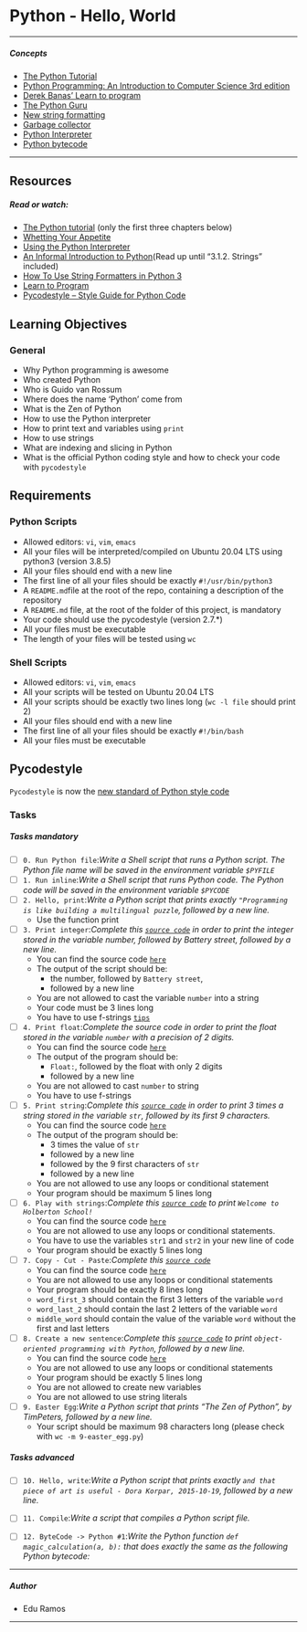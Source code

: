 # Python - Hello, World
---
##### Concepts
- [The Python Tutorial](https://docs.python.org/3.4/tutorial/index.html)
- [Python Programming: An Introduction to Computer Science 3rd edition](https://www.pdfdrive.com/python-programming-an-introduction-to-computer-science-e183602644.html)
- [Derek Banas’ Learn to program](https://www.youtube.com/playlist?list=PLGLfVvz_LVvTn3cK5e6LjhgGiSeVlIRwt)
- [The Python Guru](https://thepythonguru.com/)
- [New string formatting](https://realpython.com/python-f-strings/)
- [Garbage collector](https://thp.io/2012/python-gc/python_gc_final_2012-01-22.pdf)
- [Python Interpreter](http://www.aosabook.org/en/500L/a-python-interpreter-written-in-python.html)
- [Python bytecode](https://docs.python.org/3.4/library/dis.html)
---

## Resources
##### Read or watch:
- [The Python tutorial](https://docs.python.org/3/tutorial/index.html) (only the first three chapters below)
- [Whetting Your Appetite](https://docs.python.org/3/tutorial/appetite.html)
- [Using the Python Interpreter](https://docs.python.org/3/tutorial/interpreter.html)
- [An Informal Introduction to Python](https://docs.python.org/3/tutorial/introduction.html)(Read up until “3.1.2. Strings” included)
- [How To Use String Formatters in Python 3](https://realpython.com/python-f-strings/)
- [Learn to Program](https://www.youtube.com/playlist?list=PLGLfVvz_LVvTn3cK5e6LjhgGiSeVlIRwt)
- [Pycodestyle – Style Guide for Python Code](https://pypi.org/project/pycodestyle/)

## Learning Objectives
### General
- Why Python programming is awesome
- Who created Python
- Who is Guido van Rossum
- Where does the name ‘Python’ come from
- What is the Zen of Python
- How to use the Python interpreter
- How to print text and variables using `print`
- How to use strings
- What are indexing and slicing in Python
- What is the official Python coding style and how to check your code with `pycodestyle`

## Requirements
### Python Scripts
- Allowed editors: `vi`, `vim`, `emacs`
- All your files will be interpreted/compiled on Ubuntu 20.04 LTS using python3 (version 3.8.5)
- All your files should end with a new line
- The first line of all your files should be exactly `#!/usr/bin/python3`
- A `README.md`file at the root of the repo, containing a description of the repository
- A `README.md` file, at the root of the folder of this project, is mandatory
- Your code should use the pycodestyle (version 2.7.*)
- All your files must be executable
- The length of your files will be tested using `wc`

### Shell Scripts
- Allowed editors: `vi`, `vim`, `emacs`
- All your scripts will be tested on Ubuntu 20.04 LTS
- All your scripts should be exactly two lines long (`wc -l file` should print 2)
- All your files should end with a new line
- The first line of all your files should be exactly `#!/bin/bash`
- All your files must be executable

## Pycodestyle
`Pycodestyle` is now the [new standard of Python style code](https://github.com/PyCQA/pycodestyle/issues/466)

### Tasks
##### Tasks mandatory
- [ ] `0. Run Python file`:*Write a Shell script that runs a Python script. The Python file name will be saved in the environment variable `$PYFILE`*
- [ ] `1. Run inline`:*Write a Shell script that runs Python code. The Python code will be saved in the environment variable `$PYCODE`*
- [ ] `2. Hello, print`:*Write a Python script that prints exactly `"Programming is like building a multilingual puzzle`, followed by a new line.*
    - Use the function print
- [ ] `3. Print integer`:*Complete this [`source code`](https://github.com/holbertonschool/0x00.py/blob/master/3-print_number.py) in order to print the integer stored in the variable number, followed by Battery street, followed by a new line.*
    - You can find the source code [`here`](https://github.com/holbertonschool/0x00.py/blob/master/3-print_number.py)
    - The output of the script should be:
        -  the number, followed by `Battery street`,
        -  followed by a new line
    -  You are not allowed to cast the variable `number` into a string
    -  Your code must be 3 lines long
    -  You have to use f-strings [`tips`](https://realpython.com/python-f-strings/)
- [ ] `4. Print float`:*Complete the source code in order to print the float stored in the variable `number` with a precision of 2 digits.*
    - You can find the source code [`here`](https://github.com/holbertonschool/0x00.py/blob/master/4-print_float.py) 
    - The output of the program should be:
        - `Float:`, followed by the float with only 2 digits
        - followed by a new line
    - You are not allowed to cast `number` to string
    - You have to use f-strings
- [ ] `5. Print string`:*Complete this [`source code`](https://github.com/holbertonschool/0x00.py/blob/master/5-print_string.py) in order to print 3 times a string stored in the variable `str`, followed by its first 9 characters.*
    -  You can find the source code [`here`](https://github.com/holbertonschool/0x00.py/blob/master/5-print_string.py)
    -  The output of the program should be:
        - 3 times the value of `str`
        - followed by a new line
        - followed by the 9 first characters of `str`
        - followed by a new line
    - You are not allowed to use any loops or conditional statement
    - Your program should be maximum 5 lines long
- [ ] `6. Play with strings`:*Complete this [`source code`](https://github.com/holbertonschool/0x00.py/blob/master/6-concat.py) to print `Welcome to Holberton School!`*
    -  You can find the source code [`here`](https://github.com/holbertonschool/0x00.py/blob/master/6-concat.py)
    -  You are not allowed to use any loops or conditional statements.
    -  You have to use the variables `str1` and `str2` in your new line of code
    -  Your program should be exactly 5 lines long
- [ ] `7. Copy - Cut - Paste`:*Complete this [`source code`](https://github.com/holbertonschool/0x00.py/blob/master/7-edges.py)*
    -  You can find the source code [`here`](https://github.com/holbertonschool/0x00.py/blob/master/7-edges.py)
    -  You are not allowed to use any loops or conditional statements
    -  Your program should be exactly 8 lines long
    -  `word_first_3` should contain the first 3 letters of the variable `word`
    -  `word_last_2` should contain the last 2 letters of the variable `word`
    -  `middle_word` should contain the value of the variable `word` without the first and last letters
- [ ] `8. Create a new sentence`:*Complete this [`source code`](https://github.com/holbertonschool/0x00.py/blob/master/8-concat_edges.py) to print `object-oriented programming with Python`, followed by a new line.*
    - You can find the source code [`here`](https://github.com/holbertonschool/0x00.py/blob/master/8-concat_edges.py)
    - You are not allowed to use any loops or conditional statements
    - Your program should be exactly 5 lines long
    - You are not allowed to create new variables
    - You are not allowed to use string literals
- [ ] `9. Easter Egg`:*Write a Python script that prints “The Zen of Python”, by TimPeters, followed by a new line.*
    -  Your script should be maximum 98 characters long (please check with `wc -m 9-easter_egg.py`)

##### Tasks advanced
- [ ] `10. Hello, write`:*Write a Python script that prints exactly `and that piece of art is useful - Dora Korpar, 2015-10-19`, followed by a new line.*
- [ ] `11. Compile`:*Write a script that compiles a Python script file.*
- [ ] `12. ByteCode -> Python #1`:*Write the Python function `def magic_calculation(a, b):` that does exactly the same as the following Python bytecode:*


---
##### Author
- Edu Ramos

---
